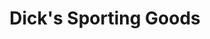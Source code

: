 ---
title: "Dick's Sporting Goods"
url: /cincinnati/dicks-sporting-goods-eastgate-south-drive/
shop: Sport
---